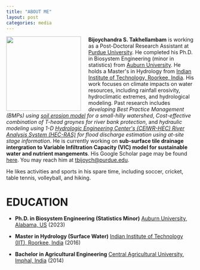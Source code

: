 ```yaml
---
title: "ABOUT ME"
layout: post
categories: media
---
```


 <img align="left" width="200" src="/File/profile.png" style="margin-right: 20px;">

**Bijoychandra S. Takhellambam** is working as a Post-Doctoral Research Assistant at [Purdue University](https://ag.purdue.edu/PI2/tbijoych). He completed his Ph.D. in Biosystem Engineering (minor in statistics) from [Auburn University](https://www.eng.auburn.edu/bsen/). He holds a Master's in Hydrology from [Indian Institute of Technology, Roorkee, India](https://hy.iitr.ac.in/). His work focuses on climate impacts on water resources, including rainfall erosivity, hydroclimatic extremes, and hydrological modeling. Past research includes *developing Best Practice Management (BMPs) using [soil erosion model](https://www.fs.usda.gov/ccrc/tool/watershed-erosion-prediction-project-wepp) for a small-hilly watershed*, *Cost-effective combination of T-head groynes for river bank protection*, and *hydraulic modeling using 1-D [Hydrologic Engineering Center's (CEIWR-HEC) River Analysis System (HEC-RAS)](https://www.hec.usace.army.mil/software/hec-ras/) for flood discharge estimation using at-site stage information*. He is currently working on **sub-surface tile drainage intergration to Variable Infiltration Capacity (VIC) model for sustainable water and nutrient mangements**. His Google Scholar page may be found [here](https://scholar.google.com/citations?user=I6bZieUAAAAJ&hl=en). You may reach him at tbijoych@purdue.edu. 

He likes activities and sports in his spare time, including soccer, cricket, table tennis, volleyball, and hiking.

# EDUCATION

- **Ph.D. in Biosystem Engineering (Statistics Minor)**
  [Auburn University, Alabama, US](https://www.eng.auburn.edu/bsen/)
  (2023)

- **Master in Hydrology (Surface Water)**
  [Indian Institute of Technology (IIT), Roorkee, India](https://hy.iitr.ac.in/)
  (2016)

- **Bachelor in Agricultural Engineering**
  [Central Agricultural University, Imphal, India](https://caephtcau.nic.in/)
  (2014)


 
